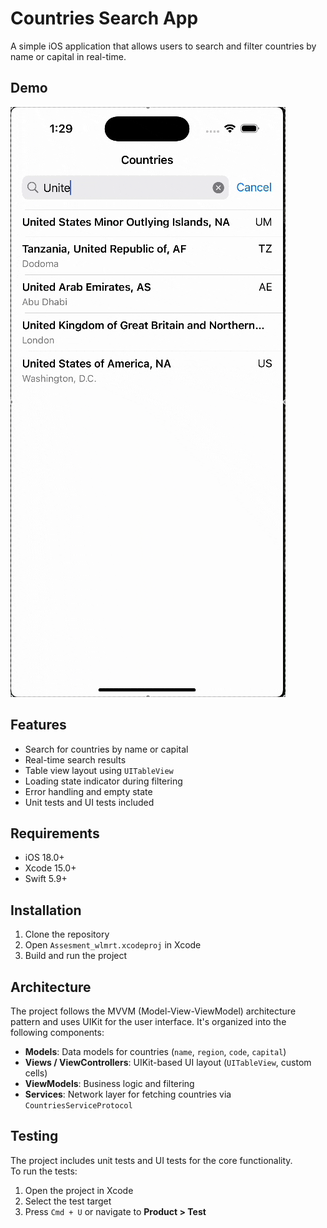 # Countries Search App

A simple iOS application that allows users to search and filter countries by name or capital in real-time.

## Demo

![Demo](demo.gif)

## Features

- Search for countries by name or capital  
- Real-time search results  
- Table view layout using `UITableView`  
- Loading state indicator during filtering  
- Error handling and empty state  
- Unit tests and UI tests included  

## Requirements

- iOS 18.0+  
- Xcode 15.0+  
- Swift 5.9+  

## Installation

1. Clone the repository  
2. Open `Assesment_wlmrt.xcodeproj` in Xcode  
3. Build and run the project  

## Architecture

The project follows the MVVM (Model-View-ViewModel) architecture pattern and uses UIKit for the user interface. It's organized into the following components:

- **Models**: Data models for countries (`name`, `region`, `code`, `capital`)  
- **Views / ViewControllers**: UIKit-based UI layout (`UITableView`, custom cells)  
- **ViewModels**: Business logic and filtering  
- **Services**: Network layer for fetching countries via `CountriesServiceProtocol`  

## Testing

The project includes unit tests and UI tests for the core functionality.  
To run the tests:

1. Open the project in Xcode  
2. Select the test target  
3. Press `Cmd + U` or navigate to **Product > Test**  